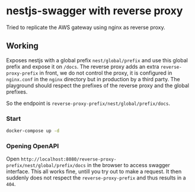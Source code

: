 # nestjs-swagger with reverse proxy

Tried to replicate the AWS gateway using nginx as reverse proxy. 

## Working
Exposes nestjs with a global prefix `nest/global/prefix` and use this global prefix and expose it on `/docs`. The reverse proxy adds an extra `reverse-proxy-prefix` in front, we do not control the proxy, it is configured in `nginx.conf` in the `nginx` directory but in production by a third party. The playground should respect the prefixes of the reverse proxy and the global prefixes.

So the endpoint is `reverse-proxy-prefix/nest/global/prefix/docs`. 

### Start

```bash
docker-compose up -d
```

### Opening OpenAPI
Open `http://localhost:8080/reverse-proxy-prefix/nest/global/prefix/docs` in the browser to access swagger interface. This all works fine, untill you try out to make a request. It then suddenly does not respect the `reverse-proxy-prefix` and thus results in a `404`.


